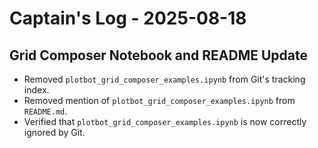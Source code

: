 # Captain's Log - 2025-08-18

## Grid Composer Notebook and README Update

- Removed `plotbot_grid_composer_examples.ipynb` from Git's tracking index.
- Removed mention of `plotbot_grid_composer_examples.ipynb` from `README.md`.
- Verified that `plotbot_grid_composer_examples.ipynb` is now correctly ignored by Git.
